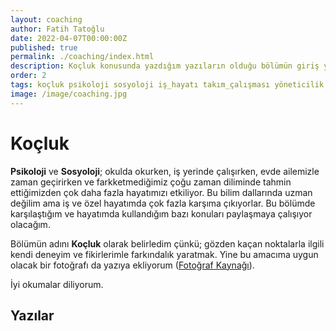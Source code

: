 ```yaml
---
layout: coaching
author: Fatih Tatoğlu
date: 2022-04-07T00:00:00Z
published: true
permalink: ./coaching/index.html
description: Koçluk konusunda yazdığım yazıların olduğu bölümün giriş yazısı.
order: 2
tags: koçluk psikoloji sosyoloji iş_hayatı takım_çalışması yöneticilik
image: /image/coaching.jpg
---
```


# Koçluk

**Psikoloji** ve **Sosyoloji**; okulda okurken, iş yerinde çalışırken, evde ailemizle zaman geçirirken ve farkketmediğimiz çoğu zaman diliminde tahmin ettiğimizden çok daha fazla hayatımızı etkiliyor. Bu bilim dallarında uzman değilim ama iş ve özel hayatımda çok fazla karşıma çıkıyorlar. Bu bölümde karşılaştığım ve hayatımda kullandığım bazı konuları paylaşmaya çalışıyor olacağım.

Bölümün adını **Koçluk** olarak belirledim çünkü; gözden kaçan noktalarla ilgili kendi deneyim ve fikirlerimle farkındalık yaratmak. Yine bu amacıma uygun olacak bir fotoğrafı da yazıya ekliyorum ([Fotoğraf Kaynağı](https://www.pexels.com/tr-tr/fotograf/ormanin-ortasinda-motosiklet-suren-iki-kisi-fotografi-1006116/)).

İyi okumalar diliyorum.

## Yazılar
